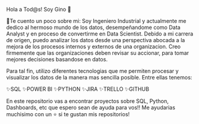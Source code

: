Hola a Tod@s! Soy Gino 👋

 🔭Te cuento un poco sobre mi: Soy Ingeniero Industrial y actualmente me dedico al hermoso mundo de los datos, desempeñandome como Data Analyst y en proceso de convertirme en Data Scientist. Debido a mi carrera de origen, puedo analizar los datos desde una perspectiva abocada a la mejora de los procesos internos y externos de una organizacion. Creo firmemente que las organizaciones deben revisar su accionar, para tomar mejores decisiones basandose en datos.

Para tal fin, utilizo diferentes tecnologias que me permiten procesar y visualizar los datos de la manera mas sencilla posible. Entre ellas tenemos:

  ✨SQL
  ✨POWER BI
  ✨PYTHON
  ✨JIRA
  ✨TRELLO
  ✨GITHUB

En este repositorio vas a encontrar proyectos sobre SQL, Python, Dashboards, etc que espero sean de ayuda para vos!! 
Me ayudarias muchisimo con un ⭐️ si te gustan mis repositorios!
